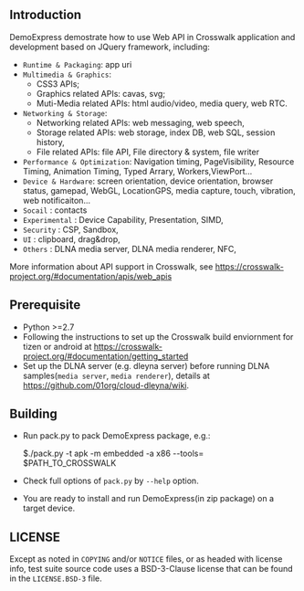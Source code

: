 ## Introduction

DemoExpress demostrate how to use Web API in Crosswalk application and development based on JQuery framework, including:
* `Runtime & Packaging`: app uri
* `Multimedia & Graphics`: 
  * CSS3 APIs; 
  * Graphics related APIs: cavas, svg; 
  * Muti-Media related APIs: html audio/video, media query, web RTC. 
* `Networking & Storage`:
  * Networking related APIs: web messaging, web speech,
  * Storage related APIs: web storage, index DB, web SQL, session history, 
  * File related APIs: file API, File directory & system, file writer 
* `Performance & Optimization`: Navigation timing, PageVisibility, Resource Timing, Animation Timing, Typed Arrary, Workers,ViewPort...
* `Device & Hardware`: screen orientation, device orientation, browser status, gamepad, WebGL, LocationGPS, media capture, touch, vibration, web notificaiton...
* `Socail` : contacts
* `Experimental` : Device Capability, Presentation, SIMD,    
* `Security` : CSP, Sandbox,
* `UI` : clipboard, drag&drop,
* `Others` : DLNA media server, DLNA media renderer, NFC,

More information about API support in Crosswalk, see https://crosswalk-project.org/#documentation/apis/web_apis

## Prerequisite
*   Python >=2.7 
*   Following the instructions to set up the Crosswalk build enviornment for tizen or android at https://crosswalk-project.org/#documentation/getting_started  
*   Set up the DLNA server (e.g. dleyna server) before running DLNA samples(`media server`, `media renderer`), details at https://github.com/01org/cloud-dleyna/wiki.

## Building
* Run pack.py to pack DemoExpress package, e.g.: 

    $./pack.py -t apk -m embedded -a x86 --tools= $PATH_TO_CROSSWALK

* Check full options of `pack.py` by `--help` option.
* You are ready to install and run DemoExpress(in zip package) on a target device.

## LICENSE

Except as noted in `COPYING` and/or `NOTICE` files, or as headed with license
info, test suite source code uses a BSD-3-Clause license that can be found in the
`LICENSE.BSD-3` file.


